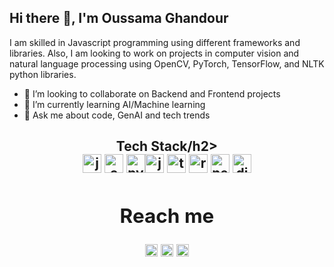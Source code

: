 ## Hi there 👋, I'm Oussama Ghandour
I am skilled in Javascript programming using different frameworks and libraries. Also, I am looking to work on projects in computer vision and natural language processing using OpenCV, PyTorch, TensorFlow, and NLTK python libraries.

- 👯 I’m looking to collaborate on Backend and Frontend projects
- 🌱 I’m currently learning AI/Machine learning
- 💬 Ask me about code, GenAI and tech trends

<h2 align="center">Tech Stack/h2>
<div align="center"><img src='https://cdn.jsdelivr.net/npm/simple-icons@3.0.1/icons/javascript.svg' alt='javascript' height='30'>&nbsp;<img src='https://cdn.jsdelivr.net/npm/simple-icons@3.0.1/icons/c.svg' alt='c' height='30'>&nbsp;<img src='https://cdn.jsdelivr.net/npm/simple-icons@3.0.1/icons/python.svg' alt='python' height='30'><img src='https://cdn.jsdelivr.net/npm/simple-icons@3.0.1/icons/java.svg' alt='java' height='30'>&nbsp;<img src='https://cdn.jsdelivr.net/npm/simple-icons@3.0.1/icons/typescript.svg' alt='typescript' height='30'>&nbsp;<img src='https://cdn.jsdelivr.net/npm/simple-icons@3.0.1/icons/react.svg' alt='react' height='30'>&nbsp;<img src='https://cdn.jsdelivr.net/npm/simple-icons@3.0.1/icons/nestjs.svg' alt='nestjs' height='30'>&nbsp;<img src='https://cdn.jsdelivr.net/npm/simple-icons@3.0.1/icons/django.svg' alt='django' height='30'></div>


<div align="center">
  
## Reach me

[<img src='https://cdn.jsdelivr.net/npm/simple-icons@3.0.1/icons/github.svg' alt='github' height='20'>](https://github.com/oussama-ghandour)&nbsp;[<img src='https://cdn.jsdelivr.net/npm/simple-icons@3.0.1/icons/linkedin.svg' alt='linkedin' height='20' >](https://www.linkedin.com/in/oussamaghandour/)&nbsp;[<img src='https://cdn.jsdelivr.net/npm/simple-icons@3.0.1/icons/medium.svg' alt='medium' height='20'>](https://medium.com/@oussam92.ing_97719)

</div>



